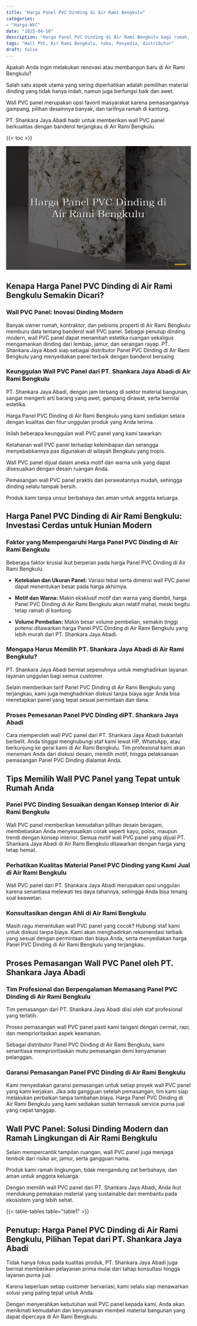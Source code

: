 ```yaml
---
title: "Harga Panel PVC Dinding di Air Rami Bengkulu"
categories: 
- "Harga-WVC"
date: "2025-04-10"
description: "Harga Panel PVC Dinding di Air Rami Bengkulu bagi rumah, kantor, serta toko. Produk berkualitas, variasi motif, warna elegan, dengan layanan instalasi oleh tenaga ahli berpengalaman serta kepastian resmi!|Layanan distribusi Panel PVC Dinding di Air Rami Bengkulu bagi kebutuhan tempat tinggal, office, maupun ritel, dengan material terbaik dan penempatan oleh teknisi ahli serta jaminan resmi.|Pilihan Panel PVC Dinding di Air Rami Bengkulu yang terpercaya bagi hunian, perkantoran, dan ritel, bersama panel terbaik dan pemasangan dikerjakan oleh tenaga ahli ahli serta garansi resmi.|Penyediaan Panel PVC Dinding di Air Rami Bengkulu untuk rumah, kantor, dan toko, beserta panel terbaik dan penempatan dikerjakan oleh tenaga ahli profesional, disertai dengan jaminan resmi.}"
tags: "Wall PVC, Air Rami Bengkulu, toko, Penyedia, distributor"
draft: false
---
```


Apakah Anda ingin melakukan renovasi atau membangun baru di Air Rami Bengkulu?

Salah satu aspek utama yang sering diperhatikan adalah pemilihan material dinding yang tidak hanya indah, namun juga berfungsi baik dan awet.

Wall PVC panel merupakan opsi favorit masyarakat karena pemasangannya gampang, pilihan desainnya banyak, dan tarifnya ramah di kantong.

PT. Shankara Jaya Abadi hadir untuk memberikan wall PVC panel berkualitas dengan banderol terjangkau di Air Rami Bengkulu.

{{< toc >}}

![Harga Panel PVC Dinding di Air Rami Bengkulu](/images/Harga-WVC/Harga-Panel-PVC-Dinding-di-Air-Rami-Bengkulu.png)


## Kenapa Harga Panel PVC Dinding di Air Rami Bengkulu Semakin Dicari?

### Wall PVC Panel: Inovasi Dinding Modern

Banyak owner rumah, kontraktor, dan pebisnis properti di Air Rami Bengkulu memburu data tentang banderol wall PVC panel. Sebagai penutup dinding modern, wall PVC panel dapat menambah estetika ruangan sekaligus mengamankan dinding dari lembap, jamur, dan serangan rayap. PT. Shankara Jaya Abadi siap sebagai distributor Panel PVC Dinding di Air Rami Bengkulu yang menyediakan panel terbaik dengan banderol bersaing

### Keunggulan Wall PVC Panel dari PT. Shankara Jaya Abadi di Air Rami Bengkulu

PT. Shankara Jaya Abadi, dengan jam terbang di sektor material bangunan, sangat mengerti arti barang yang awet, gampang dirawat, serta bernilai estetika.

Harga Panel PVC Dinding di Air Rami Bengkulu yang kami sediakan setara dengan kualitas dan fitur unggulan produk yang Anda terima.

Inilah beberapa keunggulan wall PVC panel yang kami tawarkan:

Ketahanan wall PVC panel terhadap kelembapan dan serangga menyebabkannya pas digunakan di wilayah Bengkulu yang tropis.

Wall PVC panel dijual dalam aneka motif dan warna unik yang dapat disesuaikan dengan desain ruangan Anda.

Pemasangan wall PVC panel praktis dan perawatannya mudah, sehingga dinding selalu tampak bersih.

Produk kami tanpa unsur berbahaya dan aman untuk anggota keluarga.

## Harga Panel PVC Dinding di Air Rami Bengkulu: Investasi Cerdas untuk Hunian Modern

### Faktor yang Mempengaruhi Harga Panel PVC Dinding di Air Rami Bengkulu

Beberapa faktor krusial ikut berperan pada harga Panel PVC Dinding di Air Rami Bengkulu.

- **Ketebalan dan Ukuran Panel:** Variasi tebal serta dimensi wall PVC panel dapat menentukan besar pada harga akhirnya.

- **Motif dan Warna:** Makin eksklusif motif dan warna yang diambil, harga Panel PVC Dinding di Air Rami Bengkulu akan relatif mahal, meski begitu tetap ramah di kantong.

- **Volume Pembelian:** Makin besar volume pembelian, semakin tinggi potensi ditawarkan harga Panel PVC Dinding di Air Rami Bengkulu yang lebih murah dari PT. Shankara Jaya Abadi.

### Mengapa Harus Memilih PT. Shankara Jaya Abadi di Air Rami Bengkulu?

PT. Shankara Jaya Abadi berniat sepenuhnya untuk menghadirkan layanan layanan unggulan bagi semua customer.

Selain memberikan tarif Panel PVC Dinding di Air Rami Bengkulu yang terjangkau, kami juga menghadirkan diskusi tanpa biaya agar Anda bisa menetapkan panel yang tepat sesuai permintaan dan dana.

### Proses Pemesanan Panel PVC Dinding diPT. Shankara Jaya Abadi

Cara memperoleh wall PVC panel dari PT. Shankara Jaya Abadi bukanlah berbelit. Anda tinggal menghubungi staf kami lewat HP, WhatsApp, atau berkunjung ke gerai kami di Air Rami Bengkulu. Tim profesional kami akan menemani Anda dari diskusi desain, memilih motif, hingga pelaksanaan pemasangan Panel PVC Dinding dialamat Anda.

## Tips Memilih Wall PVC Panel yang Tepat untuk Rumah Anda

### Panel PVC Dinding Sesuaikan dengan Konsep Interior di Air Rami Bengkulu

Wall PVC panel memberikan kemudahan pilihan desain beragam, membebaskan Anda menyesuaikan corak seperti kayu, polos, maupun trendi dengan konsep interior. Semua motif wall PVC panel yang dijual PT. Shankara Jaya Abadi di Air Rami Bengkulu ditawarkan dengan harga yang tetap hemat.

### Perhatikan Kualitas Material Panel PVC Dinding yang Kami Jual di Air Rami Bengkulu

Wall PVC panel dari PT. Shankara Jaya Abadi merupakan opsi unggulan karena senantiasa melewati tes daya tahannya, sehingga Anda bisa tenang soal keawetan.

### Konsultasikan dengan Ahli di Air Rami Bengkulu

Masih ragu menentukan wall PVC panel yang cocok? Hubungi staf kami untuk diskusi tanpa biaya. Kami akan menghadirkan rekomendasi terbaik yang sesuai dengan permintaan dan biaya Anda, serta menyediakan harga Panel PVC Dinding di Air Rami Bengkulu yang terjangkau.

## Proses Pemasangan Wall PVC Panel oleh PT. Shankara Jaya Abadi

### Tim Profesional dan Berpengalaman Memasang Panel PVC Dinding di Air Rami Bengkulu

Tim pemasangan dari PT. Shankara Jaya Abadi diisi oleh staf profesional yang terlatih.

Proses pemasangan wall PVC panel pasti kami tangani dengan cermat, rapi, dan memprioritaskan aspek keamanan.

Sebagai distributor Panel PVC Dinding di Air Rami Bengkulu, kami senantiasa memprioritaskan mutu pemasangan demi kenyamanan pelanggan.

### Garansi Pemasangan Panel PVC Dinding di Air Rami Bengkulu

Kami menyediakan garansi pemasangan untuk setiap proyek wall PVC panel yang kami kerjakan. Jika ada gangguan setelah pemasangan, tim kami siap melakukan perbaikan tanpa tambahan biaya. Harga Panel PVC Dinding di Air Rami Bengkulu yang kami sediakan sudah termasuk service purna jual yang cepat tanggap.

## Wall PVC Panel: Solusi Dinding Modern dan Ramah Lingkungan di Air Rami Bengkulu

Selain mempercantik tampilan ruangan, wall PVC panel juga menjaga tembok dari risiko air, jamur, serta gangguan hama.

Produk kami ramah lingkungan, tidak mengandung zat berbahaya, dan aman untuk anggota keluarga.

Dengan memilih wall PVC panel dari PT. Shankara Jaya Abadi, Anda ikut mendukung pemakaian material yang sustainable dan membantu pada ekosistem yang lebih sehat.

{{< table-tables table="table1" >}}

## Penutup: Harga Panel PVC Dinding di Air Rami Bengkulu, Pilihan Tepat dari PT. Shankara Jaya Abadi

Tidak hanya fokus pada kualitas produk, PT. Shankara Jaya Abadi juga berniat memberikan pelayanan prima mulai dari tahap konsultasi hingga layanan purna jual.

Karena keperluan setiap customer bervariasi, kami selalu siap menawarkan solusi yang paling tepat untuk Anda.

Dengan menyerahkan kebutuhan wall PVC panel kepada kami, Anda akan menikmati kemudahan dan kenyamanan membeli material bangunan yang dapat dipercaya di Air Rami Bengkulu.